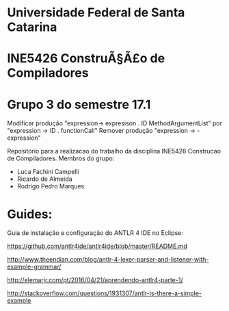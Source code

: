 # Universidade Federal de Santa Catarina
# INE5426 ConstruÃ§Ã£o de Compiladores
# Grupo 3 do semestre 17.1

Modificar produção "expression-> expresison . ID MethodArgumentList" por "expression -> ID . functionCall"
Remover produção "expression -> - expression"

Repositorio para a realizacao do trabalho da disciplina INE5426 Construcao de Compiladores.
Membros do grupo:
- Luca Fachini Campelli
- Ricardo de Almeida
- Rodrigo Pedro Marques

# Guides:

Guia de instalação e configuração do ANTLR 4 IDE no Eclipse:

https://github.com/antlr4ide/antlr4ide/blob/master/README.md

http://www.theendian.com/blog/antlr-4-lexer-parser-and-listener-with-example-grammar/

http://elemarjr.com/pt/2016/04/21/aprendendo-antlr4-parte-1/

http://stackoverflow.com/questions/1931307/antlr-is-there-a-simple-example
